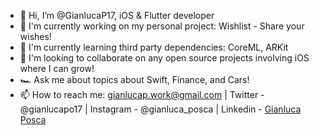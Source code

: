 - 👋 Hi, I’m @GianlucaP17, iOS & Flutter developer
- 👀 I'm currently working on my personal project: Wishlist - Share your wishes!
- 🌱 I'm currently learning third party dependencies: CoreML, ARKit
- 💞️ I'm looking to collaborate on any open source projects involving iOS where I can grow!
- 🏎️ Ask me about topics about Swift, Finance, and Cars!
- 📫 How to reach me: gianlucap.work@gmail.com | Twitter - @gianlucapo17 | Instagram - @gianluca_posca |  Linkedin - [Gianluca Posca](https://www.linkedin.com/in/gianluca-posca-233868123)

<!---
GianlucaP17/GianlucaP17 is a ✨ special ✨ repository because its `README.md` (this file) appears on your GitHub profile.
You can click the Preview link to take a look at your changes.
--->
